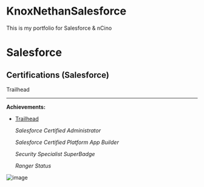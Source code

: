 # KnoxNethanSalesforce
This is my portfolio for Salesforce &amp; nCino

# Salesforce 
## Certifications (Salesforce)
Trailhead

---

**Achievements:**

- [Trailhead](https://trailblazer.me/id/ksoto4)
    
    *Salesforce Certified Administrator*
    
    *Salesforce Certified Platform App Builder*
    
    *Security Specialist SuperBadge*
    
    *Ranger Status*

![image](https://user-images.githubusercontent.com/117833554/201966203-cb4739b7-af3c-4bef-86ea-175df322e793.png)
